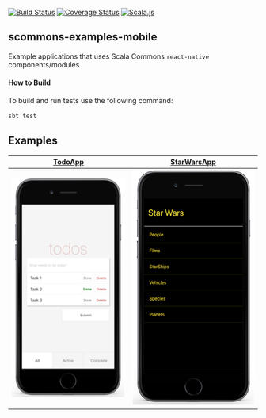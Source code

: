 
[![Build Status](https://travis-ci.com/scommons/scommons-examples-mobile.svg?branch=master)](https://travis-ci.com/scommons/scommons-examples-mobile)
[![Coverage Status](https://coveralls.io/repos/github/scommons/scommons-examples-mobile/badge.svg?branch=master)](https://coveralls.io/github/scommons/scommons-examples-mobile?branch=master)
[![Scala.js](https://www.scala-js.org/assets/badges/scalajs-0.6.29.svg)](https://www.scala-js.org)

## scommons-examples-mobile
Example applications that uses Scala Commons `react-native` components/modules

#### How to Build

To build and run tests use the following command:
```bash
sbt test
```

## Examples

[TodoApp](todos/expo) | [StarWarsApp](starwars/app)
--- | ---
![TodoApp](docs/images/TodoApp.png) | ![StarWarsApp](docs/images/StarWarsApp.png)

